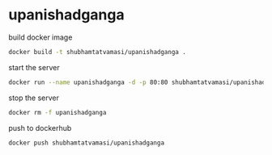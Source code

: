 # upanishadganga

build docker image
```bash
docker build -t shubhamtatvamasi/upanishadganga .
```

start the server
```bash
docker run --name upanishadganga -d -p 80:80 shubhamtatvamasi/upanishadganga
```

stop the server
```bash
docker rm -f upanishadganga
```

push to dockerhub
```bash
docker push shubhamtatvamasi/upanishadganga
```
